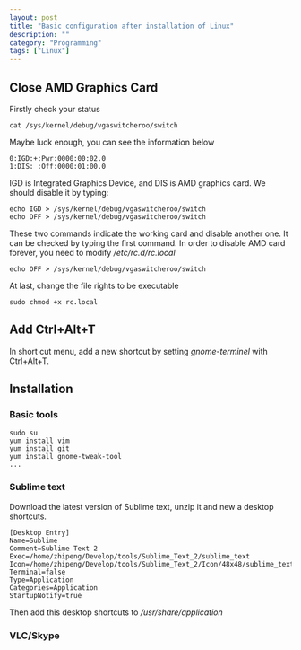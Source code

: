 ```yaml
---
layout: post
title: "Basic configuration after installation of Linux"
description: ""
category: "Programming"
tags: ["Linux"]
---
```


## Close AMD Graphics Card

Firstly check your status

    cat /sys/kernel/debug/vgaswitcheroo/switch

Maybe luck enough, you can see the information below

    0:IGD:+:Pwr:0000:00:02.0
    1:DIS: :Off:0000:01:00.0

IGD is Integrated Graphics Device, and DIS is AMD graphics card. We should disable it by typing:

    echo IGD > /sys/kernel/debug/vgaswitcheroo/switch
    echo OFF > /sys/kernel/debug/vgaswitcheroo/switch

These two commands indicate the working card and disable another one. It can be checked by typing the first command. In order to disable AMD card forever, you need to modify */etc/rc.d/rc.local*

    echo OFF > /sys/kernel/debug/vgaswitcheroo/switch

At last, change the file rights to be executable
    
    sudo chmod +x rc.local

## Add Ctrl+Alt+T

In short cut menu, add a new shortcut by setting *gnome-terminel* with Ctrl+Alt+T.

## Installation

### Basic tools

    sudo su
    yum install vim
    yum install git
    yum install gnome-tweak-tool
    ...

### Sublime text

Download the latest version of Sublime text, unzip it and new a desktop shortcuts.

    [Desktop Entry]
    Name=Sublime
    Comment=Sublime Text 2
    Exec=/home/zhipeng/Develop/tools/Sublime_Text_2/sublime_text
    Icon=/home/zhipeng/Develop/tools/Sublime_Text_2/Icon/48x48/sublime_text.png
    Terminal=false
    Type=Application
    Categories=Application
    StartupNotify=true

Then add this desktop shortcuts to */usr/share/application*

### VLC/Skype
